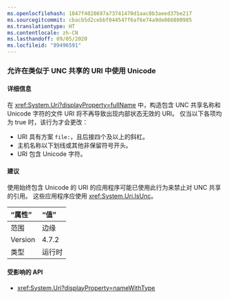```yaml
---
ms.openlocfilehash: 1047f4028697a73741470d1aac8b3aeed37be217
ms.sourcegitcommit: cbacb5d2cebbf044547f6af6e74a9de866800985
ms.translationtype: HT
ms.contentlocale: zh-CN
ms.lasthandoff: 09/05/2020
ms.locfileid: "89496591"
---
```

### <a name="allow-unicode-in-uris-that-resemble-unc-shares"></a>允许在类似于 UNC 共享的 URI 中使用 Unicode

#### <a name="details"></a>详细信息

在 <xref:System.Uri?displayProperty=fullName> 中，构造包含 UNC 共享名称和 Unicode 字符的文件 URI 将不再导致出现内部状态无效的 URI。 仅当以下各项均为 true 时，该行为才会更改：<ul><li>URI 具有方案 <code>file:</code>，且后接四个及以上的斜杠。</li><li>主机名称以下划线或其他非保留符号开头。</li><li>URI 包含 Unicode 字符。</li></ul>

#### <a name="suggestion"></a>建议

使用始终包含 Unicode 的 URI 的应用程序可能已使用此行为来禁止对 UNC 共享的引用。 这些应用程序应使用 <xref:System.Uri.IsUnc>。

| “属性”    | “值”       |
|:--------|:------------|
| 范围   |边缘|
|Version|4.7.2|
|类型|运行时|

#### <a name="affected-apis"></a>受影响的 API

- <xref:System.Uri?displayProperty=nameWithType>

<!--

#### Affected APIs

- `T:System.Uri`

-->
